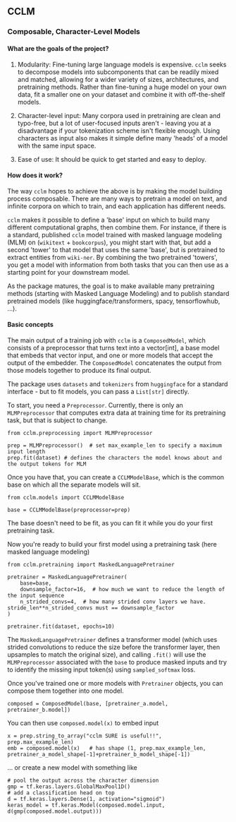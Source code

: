 ## CCLM

### Composable, Character-Level Models

#### What are the goals of the project?

1) Modularity: Fine-tuning large language models is expensive. `cclm` seeks to decompose models into subcomponents that can be readily mixed and matched, allowing for a wider variety of sizes, architectures, and pretraining methods. Rather than fine-tuning a huge model on your own data, fit a smaller one on your dataset and combine it with off-the-shelf models.

2) Character-level input: Many corpora used in pretraining are clean and typo-free, but a lot of user-focused inputs aren't - leaving you at a disadvantage if your tokenization scheme isn't flexible enough. Using characters as input also makes it simple define many 'heads' of a model with the same input space.

3) Ease of use: It should be quick to get started and easy to deploy. 


#### How does it work?

The way `cclm` hopes to achieve the above is by making the model building process composable. There are many ways to pretrain a model on text, and infinite corpora on which to train, and each application has different needs.

`cclm` makes it possible to define a 'base' input on which to build many different computational graphs, then combine them. For instance, if there is a standard, published `cclm` model trained with masked language modeling (MLM) on (`wikitext` + `bookcorpus`), you might start with that, but add a second 'tower' to that model that uses the same 'base', but is pretrained to extract entities from `wiki-ner`. By combining the two pretrained 'towers', you get a model with information from both tasks that you can then use as a starting point for your downstream model.

As the package matures, the goal is to make available many pretraining methods (starting with Masked Language Modeling) and to publish standard pretrained models (like huggingface/transformers, spacy, tensorflowhub, ...).


#### Basic concepts

The main output of a training job with `cclm` is a `ComposedModel`, which consists of a preprocessor that turns text into a vector[int], a base model that embeds that vector input, and one or more models that accept the output of the embedder. The `ComposedModel` concatenates the output from those models together to produce its final output.

The package uses `datasets` and `tokenizers` from `huggingface` for a standard interface - but to fit models, you can pass a `List[str]` directly.

To start, you need a `Preprocessor`. Currently, there is only an `MLMPreprocessor` that computes extra data at training time for its pretraining task, but that is subject to change.

```
from cclm.preprocessing import MLMPreprocessor

prep = MLMPreprocessor()  # set max_example_len to specify a maximum input length
prep.fit(dataset) # defines the characters the model knows about and the output tokens for MLM
```

Once you have that, you can create a `CCLMModelBase`, which is the common base on which all the separate models will sit.

```
from cclm.models import CCLMModelBase

base = CCLMModelBase(preprocessor=prep)
```

The base doesn't need to be fit, as you can fit it while you do your first pretraining task.

Now you're ready to build your first model using a pretraining task (here masked language modeling)

```
from cclm.pretraining import MaskedLanguagePretrainer

pretrainer = MaskedLanguagePretrainer(
    base=base,
    downsample_factor=16,  # how much we want to reduce the length of the input sequence
    n_strided_convs=4,  # how many strided conv layers we have. stride_len**n_strided_convs must == downsample_factor
)

pretrainer.fit(dataset, epochs=10)
```

The `MaskedLanguagePretrainer` defines a transformer model (which uses strided convolutions to reduce the size before the transformer layer, then upsamples to match the original size), and calling `.fit()` will use the `MLMPreprocessor` associated with the `base` to produce masked inputs and try to identify the missing input token(s) using `sampled_softmax` loss.

Once you've trained one or more models with `Pretrainer` objects, you can compose them together into one model.

```
composed = ComposedModel(base, [pretrainer_a.model, pretrainer_b.model])
```

You can then use `composed.model(x)` to embed input

```
x = prep.string_to_array("cclm SURE is useful!!", prep.max_example_len)
emb = composed.model(x)   # has shape (1, prep.max_example_len, pretrainer_a_model_shape[-1]+pretrainer_b_model_shape[-1])
```

... or create a new model with something like

```
# pool the output across the character dimension
gmp = tf.keras.layers.GlobalMaxPool1D()
# add a classification head on top
d = tf.keras.layers.Dense(1, activation="sigmoid")
keras_model = tf.keras.Model(composed.model.input, d(gmp(composed.model.output)))
```